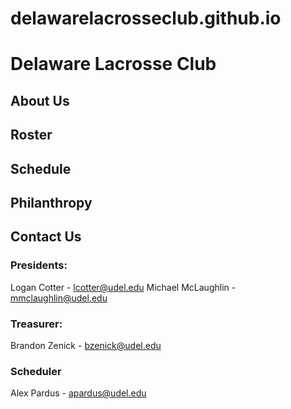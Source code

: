 # delawarelacrosseclub.github.io

# Delaware Lacrosse Club

## About Us

## Roster

## Schedule

## Philanthropy

## Contact Us

### Presidents:
Logan Cotter - lcotter@udel.edu
Michael McLaughlin - mmclaughlin@udel.edu

### Treasurer:
Brandon Zenick - bzenick@udel.edu

### Scheduler 
Alex Pardus - apardus@udel.edu

